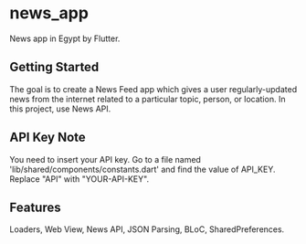 # news_app

News app in Egypt by Flutter. 
## Getting Started

The goal is to create a News Feed app which gives a user regularly-updated news from the internet related to a particular topic, person, or location. In this project, use News API.

## API Key Note
You need to insert your API key. Go to a file named 'lib/shared/components/constants.dart' and find the value of API_KEY. Replace "API" with "YOUR-API-KEY".

## Features
 Loaders,
 Web View,
 News API,
 JSON Parsing,
 BLoC,
 SharedPreferences.
